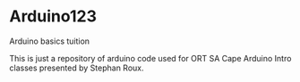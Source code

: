 # Arduino123
Arduino basics tuition

This is just a repository of arduino code used for ORT SA Cape Arduino Intro classes presented by Stephan Roux.
